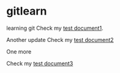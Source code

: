 # gitlearn
learning git
Check my [test document1](./test/log.txt).

Another update
Check my [test document2](./test1)

One more 

Check my [test document3](./test2)
